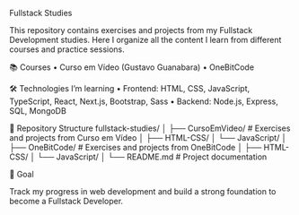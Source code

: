 Fullstack Studies

This repository contains exercises and projects from my Fullstack Development studies.
Here I organize all the content I learn from different courses and practice sessions.

📚 Courses
	•	Curso em Vídeo (Gustavo Guanabara)
	•	OneBitCode

🛠 Technologies I’m learning
	•	Frontend: HTML, CSS, JavaScript, TypeScript, React, Next.js, Bootstrap, Sass
	•	Backend: Node.js, Express, SQL, MongoDB

📂 Repository Structure
fullstack-studies/
│
├── CursoEmVideo/        # Exercises and projects from Curso em Vídeo
│   ├── HTML-CSS/
│   └── JavaScript/
│
├── OneBitCode/          # Exercises and projects from OneBitCode
│   ├── HTML-CSS/
│   └── JavaScript/
│
└── README.md            # Project documentation

🚀 Goal

Track my progress in web development and build a strong foundation to become a Fullstack Developer.